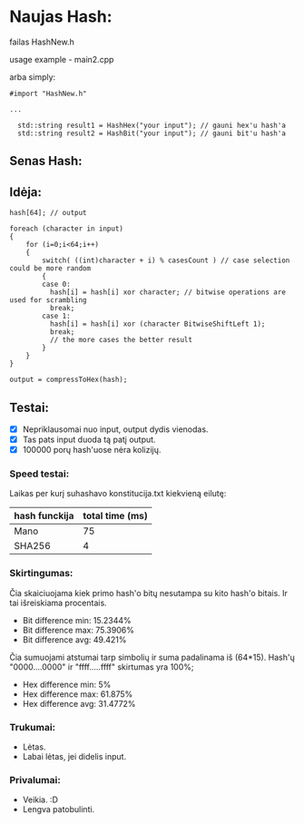 # Naujas Hash:

failas HashNew.h

usage example - main2.cpp 

arba simply:
```
#import "HashNew.h"

...

  std::string result1 = HashHex("your input"); // gauni hex'u hash'a
  std::string result2 = HashBit("your input"); // gauni bit'u hash'a

```


## Senas Hash:
## Idėja:
```
hash[64]; // output

foreach (character in input)
{
    for (i=0;i<64;i++)
    {
        switch( ((int)character + i) % casesCount ) // case selection could be more random
        {
        case 0:
          hash[i] = hash[i] xor character; // bitwise operations are used for scrambling
          break;
        case 1:
          hash[i] = hash[i] xor (character BitwiseShiftLeft 1);
          break;
          // the more cases the better result
        }
    }
}

output = compressToHex(hash);
```
## Testai:

- [x] Nepriklausomai nuo input, output dydis vienodas.
- [x] Tas pats input duoda tą patį output.
- [x] 100000 porų hash'uose nėra kolizijų.

### Speed testai:

Laikas per kurį suhashavo konstitucija.txt kiekvieną eilutę:

| hash funckija | total time (ms) |
| ------------- | ----------------- |
| Mano          | 75                |
| SHA256        | 4                 |

### Skirtingumas:

Čia skaiciuojama kiek primo hash'o bitų nesutampa su kito hash'o bitais. Ir tai išreiskiama procentais.
- Bit difference min: 15.2344%
- Bit difference max: 75.3906%
- Bit difference avg: 49.421%

Čia sumuojami atstumai tarp simbolių ir suma padalinama iš (64*15). Hash'ų "0000....0000" ir "ffff.....ffff" skirtumas yra 100%;
- Hex difference min: 5%
- Hex difference max: 61.875%
- Hex difference avg: 31.4772%

### Trukumai:
- Lėtas.
- Labai lėtas, jei didelis input.

### Privalumai:
- Veikia. :D
- Lengva patobulinti.
